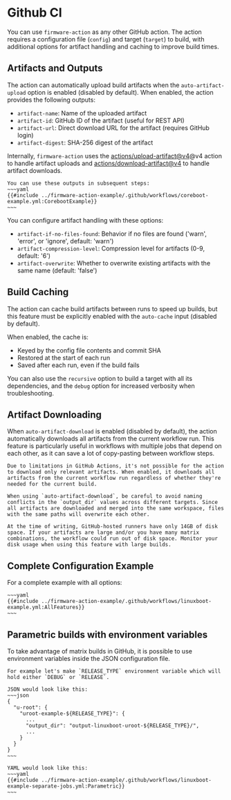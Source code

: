 # Github CI

You can use `firmware-action` as any other GitHub action. The action requires a configuration file (`config`) and target (`target`) to build, with additional options for artifact handling and caching to improve build times.

## Artifacts and Outputs

The action can automatically upload build artifacts when the `auto-artifact-upload` option is enabled (disabled by default). When enabled, the action provides the following outputs:

- `artifact-name`: Name of the uploaded artifact
- `artifact-id`: GitHub ID of the artifact (useful for REST API)
- `artifact-url`: Direct download URL for the artifact (requires GitHub login)
- `artifact-digest`: SHA-256 digest of the artifact

Internally, `firmware-action` uses the [actions/upload-artifact@v4](https://github.com/actions/upload-artifact)@v4 action to handle artifact uploads and [actions/download-artifact@v4](https://github.com/actions/download-artifact) to handle artifact downloads.

```admonish example
You can use these outputs in subsequent steps:
~~~yaml
{{#include ../firmware-action-example/.github/workflows/coreboot-example.yml:CorebootExample}}
~~~
```

You can configure artifact handling with these options:
- `artifact-if-no-files-found`: Behavior if no files are found ('warn', 'error', or 'ignore', default: 'warn')
- `artifact-compression-level`: Compression level for artifacts (0-9, default: '6')
- `artifact-overwrite`: Whether to overwrite existing artifacts with the same name (default: 'false')

## Build Caching

The action can cache build artifacts between runs to speed up builds, but this feature must be explicitly enabled with the `auto-cache` input (disabled by default).

When enabled, the cache is:
- Keyed by the config file contents and commit SHA
- Restored at the start of each run
- Saved after each run, even if the build fails

You can also use the `recursive` option to build a target with all its dependencies, and the `debug` option for increased verbosity when troubleshooting.

## Artifact Downloading

When `auto-artifact-download` is enabled (disabled by default), the action automatically downloads all artifacts from the current workflow run. This feature is particularly useful in workflows with multiple jobs that depend on each other, as it can save a lot of copy-pasting between workflow steps.

```admonish note
Due to limitations in GitHub Actions, it's not possible for the action to download only relevant artifacts. When enabled, it downloads all artifacts from the current workflow run regardless of whether they're needed for the current build.
```

```admonish warning
When using `auto-artifact-download`, be careful to avoid naming conflicts in the `output_dir` values across different targets. Since all artifacts are downloaded and merged into the same workspace, files with the same paths will overwrite each other.
```

```admonish warning
At the time of writing, GitHub-hosted runners have only 14GB of disk space. If your artifacts are large and/or you have many matrix combinations, the workflow could run out of disk space. Monitor your disk usage when using this feature with large builds.
```

## Complete Configuration Example

For a complete example with all options:

```admonish example
~~~yaml
{{#include ../firmware-action-example/.github/workflows/linuxboot-example.yml:AllFeatures}}
~~~
```

## Parametric builds with environment variables

To take advantage of matrix builds in GitHub, it is possible to use environment variables inside the JSON configuration file.

```admonish example
For example let's make `RELEASE_TYPE` environment variable which will hold either `DEBUG` or `RELEASE`.

JSON would look like this:
~~~json
{
  "u-root": {
    "uroot-example-${RELEASE_TYPE}": {
      ...
      "output_dir": "output-linuxboot-uroot-${RELEASE_TYPE}/",
      ...
    }
  }
}
~~~

YAML would look like this:
~~~yaml
{{#include ../firmware-action-example/.github/workflows/linuxboot-example-separate-jobs.yml:Parametric}}
~~~
```
